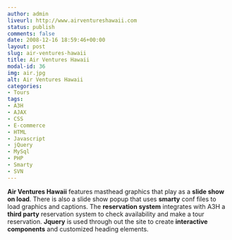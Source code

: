 ```yaml
---
author: admin
liveurl: http://www.airventureshawaii.com
status: publish
comments: false
date: 2008-12-16 18:59:46+00:00
layout: post
slug: air-ventures-hawaii
title: Air Ventures Hawaii
modal-id: 36
img: air.jpg
alt: Air Ventures Hawaii
categories:
- Tours
tags:
- A3H
- AJAX
- CSS
- E-commerce
- HTML
- Javascript
- jQuery
- MySql
- PHP
- Smarty
- SVN
---
```

**Air Ventures Hawaii** features masthead graphics that play as a **slide show on load**. There is also a slide show popup that uses **smarty** conf files to load graphics and captions. The **reservation system** integrates with A3H a **third party** reservation system to check availability and make a tour reservation. **Jquery** is used through out the site to create **interactive components** and customized heading elements.
